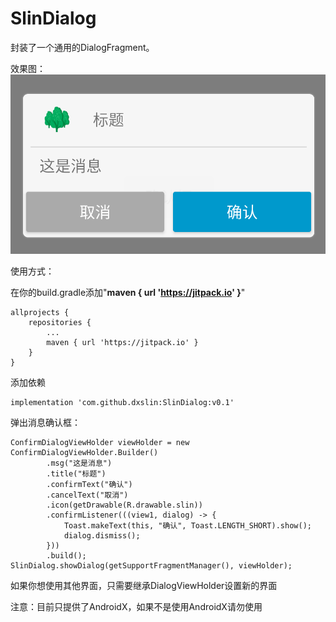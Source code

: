 # SlinDialog

封装了一个通用的DialogFragment。

效果图：  
![消息确认框](../img/消息确认框.png "消息确认框")

使用方式：

在你的build.gradle添加"**maven { url 'https://jitpack.io' }**"
```
allprojects {
    repositories {
        ...
        maven { url 'https://jitpack.io' }
    }
}
```
添加依赖
```
implementation 'com.github.dxslin:SlinDialog:v0.1'
```

弹出消息确认框：
```
ConfirmDialogViewHolder viewHolder = new ConfirmDialogViewHolder.Builder()
        .msg("这是消息")
        .title("标题")
        .confirmText("确认")
        .cancelText("取消")
        .icon(getDrawable(R.drawable.slin))
        .confirmListener(((view1, dialog) -> {
            Toast.makeText(this, "确认", Toast.LENGTH_SHORT).show();
            dialog.dismiss();
        }))
        .build();
SlinDialog.showDialog(getSupportFragmentManager(), viewHolder);
```

如果你想使用其他界面，只需要继承DialogViewHolder设置新的界面

注意：目前只提供了AndroidX，如果不是使用AndroidX请勿使用

